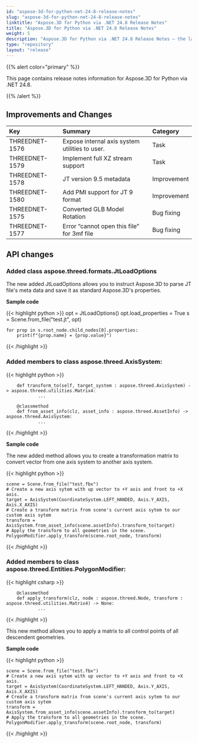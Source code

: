 ```yaml
---
id: "aspose-3d-for-python-net-24-8-release-notes"
slug: "aspose-3d-for-python-net-24-8-release-notes"
linktitle: "Aspose.3D for Python via .NET 24.8 Release Notes"
title: "Aspose.3D for Python via .NET 24.8 Release Notes"
weight: 5
description: "Aspose.3D for Python via .NET 24.8 Release Notes – the latest updates and fixes."
type: "repository"
layout: "release"
---
```


{{% alert color="primary" %}}

This page contains release notes information for Aspose.3D for Python via .NET 24.8.

{{% /alert %}}
## **Improvements and Changes**

|**Key**|**Summary**|**Category**|
| :- | :- | :- |
| THREEDNET-1576 | Expose internal axis system utilities to user. | Task |
| THREEDNET-1579 | Implement full XZ stream support | Task |
| THREEDNET-1578 | JT version 9.5 metadata | Improvement |
| THREEDNET-1580 | Add PMI support for JT 9 format | Improvement |
| THREEDNET-1575 | Converted GLB Model Rotation | Bug fixing |
| THREEDNET-1577 | Error “cannot open this file” for 3mf file | Bug fixing |

## API changes ##

### Added class **aspose.threed.formats.JtLoadOptions**



The new added JtLoadOptions allows you to instruct Aspose.3D to parse JT file's meta data and save it as standard Aspose.3D's properties.

**Sample code**

{{< highlight python >}}
    opt = JtLoadOptions()
    opt.load_properties = True
    s = Scene.from_file("test.jt", opt)
    
    for prop in s.root_node.child_nodes[0].properties:
        print(f"{prop.name} = {prop.value}")
{{< /highlight >}}


### Added members to class **aspose.threed.AxisSystem**:

{{< highlight python >}}

        def transform_to(self, target_system : aspose.threed.AxisSystem) -> aspose.threed.utilities.Matrix4:
                ...

        @classmethod
        def from_asset_info(clz, asset_info : aspose.threed.AssetInfo) -> aspose.threed.AxisSystem:
                ...
{{< /highlight >}}

**Sample code**

The new added method allows you to create a transformation matrix to convert vector from one axis system to another axis system.

{{< highlight python >}}

    scene = Scene.from_file("test.fbx")
    # Create a new axis sytem with up vector to +Y axis and front to +X axis.
    target = AxisSystem(CoordinateSystem.LEFT_HANDED, Axis.Y_AXIS, Axis.X_AXIS)
    # Create a transform matrix from scene's current axis sytem to our custom axis sytem
    transform = AxisSystem.from_asset_info(scene.assetInfo).transform_to(target)
    # Apply the transform to all geometries in the scene.
    PolygonModifier.apply_transform(scene.root_node, transform)
{{< /highlight >}}



### Added members to class **aspose.threed.Entities.PolygonModifier**:

{{< highlight csharp >}}

        @classmethod
        def apply_transform(clz, node : aspose.threed.Node, transform : aspose.threed.utilities.Matrix4) -> None:
                ...

{{< /highlight >}}

This new method allows you to apply a matrix to all control points of all descendent geometries.

**Sample code**

{{< highlight python >}}

    scene = Scene.from_file("test.fbx")
    # Create a new axis sytem with up vector to +Y axis and front to +X axis.
    target = AxisSystem(CoordinateSystem.LEFT_HANDED, Axis.Y_AXIS, Axis.X_AXIS)
    # Create a transform matrix from scene's current axis sytem to our custom axis sytem
    transform = AxisSystem.from_asset_info(scene.assetInfo).transform_to(target)
    # Apply the transform to all geometries in the scene.
    PolygonModifier.apply_transform(scene.root_node, transform)
{{< /highlight >}}

